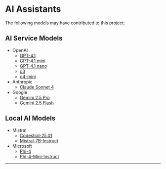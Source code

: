 # AI Assistants

The following models may have contributed to this project:

## AI Service Models

- OpenAI
  - [GPT-4.1]
  - [GPT-4.1 mini]
  - [GPT-4.1 nano]
  - [o3]
  - [o4-mini]
- Anthropic
  - [Claude Sonnet 4]
- Google
  - [Gemini 2.5 Pro]
  - [Gemini 2.5 Flash]

## Local AI Models

- Mistral
  - [Codestral-25.01]
  - [Mistral-7B-Instruct]
- Microsoft
  - [Phi-4]
  - [Phi-4-Mini-Instruct]

---------------------------------------------------------------------------------------------------

[//]: # (Links)

[GPT-4.1]: https://platform.openai.com/doc/models/gpt-4.1
[GPT-4.1 mini]: https://platform.openai.com/doc/models/gpt-4.1-mini
[GPT-4.1 nano]: https://platform.openai.com/doc/models/gpt-4.1-nano
[o3]: https://platform.openai.com/doc/models/o3
[o4-mini]: https://platform.openai.com/doc/models/o4-mini
[Claude Sonnet 4]: https://docs.anthropic.com/en/doc/about-claude/models/overview
[Gemini 2.5 Pro]: https://ai.google.dev/gemini-api/doc/models#gemini-2.5-pro
[Gemini 2.5 Flash]: https://ai.google.dev/gemini-api/doc/models#gemini-2.5-flash
[Codestral-25.01]: https://github.com/marketplace/models/azureml-mistral/Codestral-2501
[Mistral-7B-Instruct]: https://huggingface.co/mistralai/Mistral-7B-Instruct-v0.2
[Phi-4]: https://huggingface.co/microsoft/phi-4
[Phi-4-Mini-Instruct]: https://huggingface.co/microsoft/Phi-4-mini-instruct
